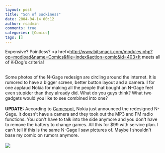 ```yaml
---
layout: post
title: "Son of Suckiness"
date: 2004-04-14 00:12
author: rcadmin
comments: true
categories: [Comics]
tags: []
---
```

Expensive? Pointless? <a href=http://www.bitsmack.com/modules.php?op=modload&name=Comics&file=index&action=comic&id=403>It</a> meets all of K-Dog's criteria!
<br />

<br />
Some photos of the N-Gage redesign are circling around the internet. It is rumored to have a bigger screen, better button layout and a camera. I for one applaud Nokia for making all the people that bought an N-Gage feel even stupider than they already did. What do you guys think? What two gadgets would you like to see combined into one?
<br />

<br />
<b>UPDATE:</b> According to <a href=http://www.gamespot.com/news/2004/04/13/news_6093447.html>Gamespot,</a>  Nokia just announced the redesigned N-Gage. It doesn't have a camera and they took out the MP3 and FM radio functions. You don't have to talk into the side anymore and you don't have to remove the battery to change games. All this for $99 with service plan. I can't tell if this is the same N-Gage I saw pictures of. Maybe I shouldn't base my comic on rumors anymore. <Br><br><!--more--><img src='http://dl.bitsmack.com/comics/20040414.png' alt'' />
